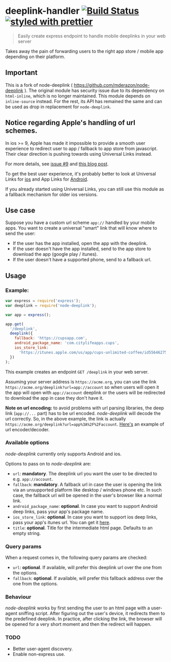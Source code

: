 # deeplink-handler [![Build Status](https://app.travis-ci.com/rlustemberg/node-deeplink.svg?branch=master)](https://app.travis-ci.com/rlustemberg/node-deeplink) [![styled with prettier](https://img.shields.io/badge/styled_with-prettier-ff69b4.svg)](https://github.com/prettier/prettier)

> Easily create express endpoint to handle mobile deeplinks in your web server

Takes away the pain of forwarding users to the right app store / mobile app depending on their platform.
## Important
This is a fork of node-deeplink ( https://github.com/mderazon/node-deeplink ). The original module has security issue due to its dependency on `html-inline`, which is no longer maintained.
This module depends on `inline-source` instead. For the rest, its API has remained the same and can be used as drop in replacement for `node-deeplink`.



## Notice regarding Apple's handling of url schemes.

In ios >= 9, Apple has made it impossible to provide a smooth user experience to redirect user to app / fallback to app store from javascript. Their clear direction is pushing towards using Universal Links instead.

For more details, see [issue #9](https://github.com/mderazon/node-deeplink/issues/9) and [this blog post](http://email.branch.io/ios-9.2-release-important-announcement).

To get the best user experience, it's probably better to look at Universal Links for [ios](https://developer.apple.com/library/ios/documentation/General/Conceptual/AppSearch/UniversalLinks.html#//apple_ref/doc/uid/TP40016308-CH12) and App Links for [Android](http://developer.android.com/training/app-links/index.html).

If you already started using Universal Links, you can still use this module as a fallback mechanism for older ios versions.

## Use case

Suppose you have a custom url scheme `app://` handled by your mobile apps. You want to create a universal "smart" link that will know where to send the user:

- If the user has the app installed, open the app with the deeplink.
- If the user doesn't have the app installed, send to the app store to download the app (google play / itunes).
- If the user doesn't have a supported phone, send to a fallback url.

## Usage

### Example:

```js
var express = require('express');
var deeplink = require('node-deeplink');

var app = express();

app.get(
  '/deeplink',
  deeplink({
    fallback: 'https://cupsapp.com',
    android_package_name: 'com.citylifeapps.cups',
    ios_store_link:
      'https://itunes.apple.com/us/app/cups-unlimited-coffee/id556462755?mt=8&uo=4',
  })
);
```

This example creates an endpoint `GET /deeplink` in your web server.

Assuming your server address is `https://acme.org`, you can use the link `https://acme.org/deeplink?url=app://account` so when users will open it the app will open with `app://account` deeplink or the users will be redirected to download the app in case they don't have it.

**Note on url encoding:** to avoid problems with url parsing libraries, the deep link (`app://...` part) has to be url encoded. _node-deeplink_ will decode the url correctly. So, in the above example, the link is actually `https://acme.org/deeplink?url=app%3A%2F%2Faccount`. [Here's](http://meyerweb.com/eric/tools/dencoder/) an example of url encoder/decoder.

### Available options

_node-deeplink_ currently only supports Android and ios.

Options to pass on to _node-deeplink_ are:

- `url`: **mandatory**. The deeplink url you want the user to be directed to e.g. `app://account`.
- `fallback`: **mandatory**. A fallback url in case the user is opening the link via an unsupported platform like desktop / windows phone etc. In such case, the fallback url will be opened in the user's browser like a normal link.
- `android_package_name`: **optional**. In case you want to support Android deep links, pass your app's package name.
- `ios_store_link`: **optional**. In case you want to support ios deep links, pass your app's itunes url. You can get it [here](https://linkmaker.itunes.apple.com/us/).
- `title`: **optional**. Title for the intermediate html page. Defaults to an empty string.

### Query params

When a request comes in, the following query params are checked:

- `url`: **optional**. If available, will prefer this deeplink url over the one from the options.
- `fallback`: **optional**. If available, will prefer this fallback address over the one from the options.

### Behaviour

_node-deeplink_ works by first sending the user to an html page with a user-agent sniffing script. After figuring out the user's device, it redirects them to the predefined deeplink. In practice, after clicking the link, the browser will be opened for a very short moment and then the redirect will happen.

### TODO

- Better user-agent discovery.
- Enable non-express use.
